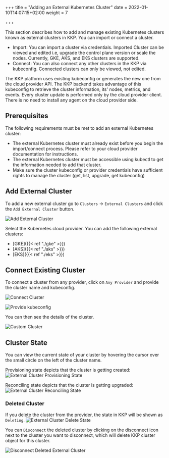 +++
title = "Adding an External Kubernetes Cluster"
date = 2022-01-10T14:07:15+02:00
weight = 7

+++

This section describes how to add and manage existing Kubernetes clusters known as external clusters in KKP.
You can import or connect a cluster.
- Import: You can import a cluster via credentials. Imported Cluster can be viewed and edited i.e, upgrade the control plane version or scale the nodes. Currently, GKE, AKS, and EKS clusters are supported.
- Connect: You can also connect any other clusters in the KKP via kubeconfig. Connected clusters can only be viewed, not edited.

The KKP platform uses existing kubeconfig or generates the new one from the cloud provider API.
The KKP backend takes advantage of this kubeconfig to retrieve the cluster information, its' nodes, metrics, and events.
Every cluster update is performed only by the cloud provider client. There is no need to install any agent on the cloud provider side.

## Prerequisites

The following requirements must be met to add an external Kubernetes cluster:
 - The external Kubernetes cluster must already exist before you begin the import/connect process. Please refer to your cloud
 provider documentation for instructions.
 - The external Kubernetes cluster must be accessible using kubectl to get the information needed to add that cluster.
 - Make sure the cluster kubeconfig or provider credentials have sufficient rights to manage the cluster (get, list, upgrade,
 get kubeconfig)

## Add External Cluster

To add a new external cluster go to `Clusters` -> `External Clusters` and click the `Add External Cluster` button.

![Add External Cluster](/img/kubermatic/v2.19/tutorials/external_clusters/add_external_cluster.png "Add External Cluster")

Select the Kubernetes cloud provider. You can add the following external clusters:

  - [GKE]({{< ref "./gke" >}})
  - [AKS]({{< ref "./aks" >}})
  - [EKS]({{< ref "./eks" >}})

## Connect Existing Cluster

To connect a cluster from any provider, click on `Any Provider` and provide the cluster name and kubeconfig.

![Connect Cluster](/img/kubermatic/v2.19/tutorials/external_clusters/connect.png "Connect Cluster")

![Provide kubeconfig](/img/kubermatic/v2.19/tutorials/external_clusters/custom_cluster_credentials.png "Provide kubeconfig")

You can then see the details of the cluster.

![Custom Cluster](/img/kubermatic/v2.19/tutorials/external_clusters/custom_details.png "Custom Cluster")

## Cluster State

You can view the current state of your cluster by hovering the cursor over the small circle on the left of the cluster name.

Provisioning state depicts that the cluster is getting created:
![External Cluster Provisioning State](/img/kubermatic/v2.19/tutorials/external_clusters/provisioning_status.png "External Cluster Provisioning State")

Reconciling state depicts that the cluster is getting upgraded:
![External Cluster Reconciling State](/img/kubermatic/v2.19/tutorials/external_clusters/aks_reconcile.png "External Cluster Reconciling State")

### Deleted Cluster

If you delete the cluster from the provider, the state in KKP will be shown as `Deleting`.
![External Cluster Delete State](/img/kubermatic/v2.19/tutorials/external_clusters/delete_status.png "External Cluster Delete State")

You can `Disconnect` the deleted cluster by clicking on the disconnect icon next to the cluster you want to disconnect, which will delete KKP cluster object for this cluster.

![Disconnect Deleted External Cluster](/img/kubermatic/v2.19/tutorials/external_clusters/disconnect_deleted_cluster.png "Disconnect Deleted External Cluster")



